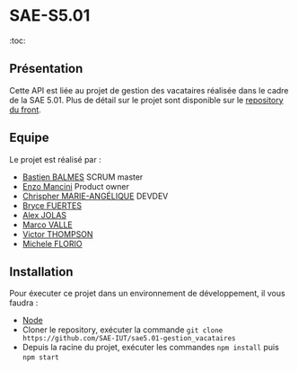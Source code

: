 # SAE-S5.01

:toc:

## Présentation

Cette API est liée au projet de gestion des vacataires réalisée dans le cadre de la SAE 5.01. 
Plus de détail sur le projet sont disponible sur le [repository du front](https://github.com/SAE-IUT/sae5.01-gestion_vacataires).

## Equipe

Le projet est réalisé par :

- [Bastien BALMES](https://github.com/Zekoko) SCRUM master
- [Enzo Mancini](https://github.com/EnzoMancini) Product owner
- [Chrispher MARIE-ANGÉLIQUE](https://github.com/Chris-973) DEVDEV
- [Bryce FUERTES](https://github.com/BryceFuerty)
- [Alex JOLAS](https://github.com/Jolex35)
- [Marco VALLE](https://github.com/Stemon8)
- [Victor THOMPSON](https://github.com/VictorThompsonKeyl)
- [Michele FLORIO](https://github.com/RedeiFantasmi)

## Installation 

Pour éxecuter ce projet dans un environnement de développement, il vous faudra :

- [Node](https://nodejs.org/fr/download)
- Cloner le repository, exécuter la commande `git clone https://github.com/SAE-IUT/sae5.01-gestion_vacataires` 
- Depuis la racine du projet, exécuter les commandes `npm install` puis `npm start`
 
